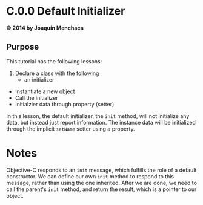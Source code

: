 # C.0.0 Default Initializer
**© 2014 by Joaquín Menchaca**

## Purpose

This tutorial has the following lessons:

1. Declare a class with the following
   * an initializer
* Instantiate a new object
* Call the initializer
* Initialzier data through property (setter)

In this lesson, the default initializer, the `init` method, will not initialize any data, but instead just report information.  The instance data will be initialized through the implicit `setName` setter using a property.

# Notes

Objective-C responds to an `init` message, which fulfills the role of a default constructor.  We can define our own `init` method to respond to this message, rather than using the one inherited.  After we are done, we need to call the parent's `init` method, and return the result, which is a pointer to our object.
